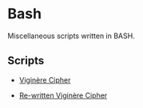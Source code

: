 Bash
====

Miscellaneous scripts written in BASH.

Scripts
-------

* [Viginère Cipher](viginere.sh)

* [Re-written Viginère Cipher](viginere2.sh)
